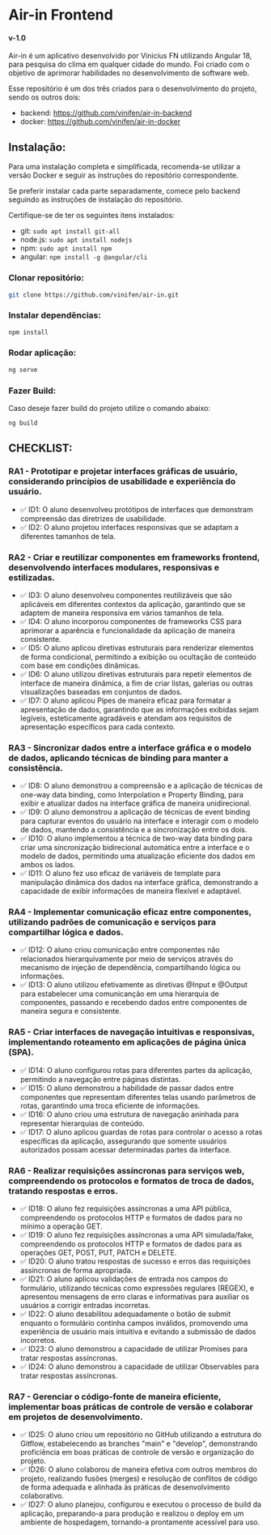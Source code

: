
# Air-in Frontend
#### v-1.0

Air-in é um aplicativo desenvolvido por Vinicius FN utilizando Angular 18, para pesquisa do clima em qualquer cidade do mundo. Foi criado com o objetivo de aprimorar habilidades no desenvolvimento de software web.

Esse repositório é um dos três criados para o desenvolvimento do projeto, sendo os outros dois:
- backend: https://github.com/vinifen/air-in-backend
- docker: https://github.com/vinifen/air-in-docker


## Instalação:

Para uma instalação completa e simplificada, recomenda-se utilizar a versão Docker e seguir as instruções do repositório correspondente.

Se preferir instalar cada parte separadamente, comece pelo backend seguindo as instruções de instalação do repositório.

Certifique-se de ter os seguintes itens instalados: 
- git:  `sudo apt install git-all`
- node.js: `sudo apt install nodejs` 
- npm: `sudo apt install npm` 
- angular: `npm install -g @angular/cli`

### Clonar repositório:

```bash
git clone https://github.com/vinifen/air-in.git
```

### Instalar dependências:

```bash
npm install
```

### Rodar aplicação:


```bash
ng serve
```

### Fazer Build:

Caso deseje fazer build do projeto utilize o comando abaixo:

```bash
ng build
```

## CHECKLIST: 

### RA1 - Prototipar e projetar interfaces gráficas de usuário, considerando princípios de usabilidade e experiência do usuário.

- ✅ ID1: O aluno desenvolveu protótipos de interfaces que demonstram compreensão das diretrizes de usabilidade.
- ✅ ID2: O aluno projetou interfaces responsivas que se adaptam a diferentes tamanhos de tela.

### RA2 - Criar e reutilizar componentes em frameworks frontend, desenvolvendo interfaces modulares, responsivas e estilizadas.

- ✅ ID3: O aluno desenvolveu componentes reutilizáveis que são aplicáveis em diferentes contextos da aplicação, garantindo que se adaptem de maneira responsiva em vários tamanhos de tela.
- ✅ ID4: O aluno incorporou componentes de frameworks CSS para aprimorar a aparência e funcionalidade da aplicação de maneira consistente.
- ✅ ID5: O aluno aplicou diretivas estruturais para renderizar elementos de forma condicional, permitindo a exibição ou ocultação de conteúdo com base em condições dinâmicas.
- ✅ ID6: O aluno utilizou diretivas estruturais para repetir elementos de interface de maneira dinâmica, a fim de criar listas, galerias ou outras visualizações baseadas em conjuntos de dados.
- ✅ ID7: O aluno aplicou Pipes de maneira eficaz para formatar a apresentação de dados, garantindo que as informações exibidas sejam legíveis, esteticamente agradáveis e atendam aos requisitos de apresentação específicos para cada contexto.

### RA3 - Sincronizar dados entre a interface gráfica e o modelo de dados, aplicando técnicas de binding para manter a consistência.

- ✅ ID8: O aluno demonstrou a compreensão e a aplicação de técnicas de one-way data binding, como Interpolation e Property Binding, para exibir e atualizar dados na interface gráfica de maneira unidirecional.
- ✅ ID9: O aluno demonstrou a aplicação de técnicas de event binding para capturar eventos do usuário na interface e interagir com o modelo de dados, mantendo a consistência e a sincronização entre os dois.
- ✅ ID10: O aluno implementou a técnica de two-way data binding para criar uma sincronização bidirecional automática entre a interface e o modelo de dados, permitindo uma atualização eficiente dos dados em ambos os lados.
- ✅ ID11: O aluno fez uso eficaz de variáveis de template para manipulação dinâmica dos dados na interface gráfica, demonstrando a capacidade de exibir informações de maneira flexível e adaptável.

### RA4 - Implementar comunicação eficaz entre componentes, utilizando padrões de comunicação e serviços para compartilhar lógica e dados.

- ✅ ID12: O aluno criou comunicação entre componentes não relacionados hierarquivamente por meio de serviços através do mecanismo de injeção de dependência, compartilhando lógica ou informações.
- ✅ ID13: O aluno utilizou efetivamente as diretivas @Input e @Output para estabelecer uma comunicanção em uma hierarquia de componentes, passando e recebendo dados entre componentes de maneira segura e consistente.

### RA5 - Criar interfaces de navegação intuitivas e responsivas, implementando roteamento em aplicações de página única (SPA).

- ✅ ID14: O aluno configurou rotas para diferentes partes da aplicação, permitindo a navegação entre páginas distintas.
- ✅ ID15: O aluno demonstrou a habilidade de passar dados entre componentes que representam diferentes telas usando parâmetros de rotas, garantindo uma troca eficiente de informações.
- ✅ ID16: O aluno criou uma estrutura de navegação aninhada para representar hierarquias de conteúdo.
- ✅ ID17: O aluno aplicou guardas de rotas para controlar o acesso a rotas específicas da aplicação, assegurando que somente usuários autorizados possam acessar determinadas partes da interface.

### RA6 - Realizar requisições assíncronas para serviços web, compreendendo os protocolos e formatos de troca de dados, tratando respostas e erros.

- ✅ ID18: O aluno fez requisições assíncronas a uma API pública, compreendendo os protocolos HTTP e formatos de dados para no mínimo a operação GET.
- ✅ ID19: O aluno fez requisições assíncronas a uma API simulada/fake, compreendendo os protocolos HTTP e formatos de dados para as operações GET, POST, PUT, PATCH e DELETE.
- ✅ ID20: O aluno tratou respostas de sucesso e erros das requisições assíncronas de forma apropriada.
- ✅ ID21: O aluno aplicou validações de entrada nos campos do formulário, utilizando técnicas como expressões regulares (REGEX), e apresentou mensagens de erro claras e informativas para auxiliar os usuários a corrigir entradas incorretas.
- ✅ ID22: O aluno desabilitou adequadamente o botão de submit enquanto o formulário continha campos inválidos, promovendo uma experiência de usuário mais intuitiva e evitando a submissão de dados incorretos.
- ✅ ID23: O aluno demonstrou a capacidade de utilizar Promises para tratar respostas assíncronas.
- ✅ ID24: O aluno demonstrou a capacidade de utilizar Observables para tratar respostas assíncronas.
  
### RA7 - Gerenciar o código-fonte de maneira eficiente, implementar boas práticas de controle de versão e colaborar em projetos de desenvolvimento.

- ✅ ID25: O aluno criou um repositório no GitHub utilizando a estrutura do Gitflow, estabelecendo as branches "main" e "develop", demonstrando proficiência em boas práticas de controle de versão e organização do projeto.
- ✅ ID26: O aluno colaborou de maneira efetiva com outros membros do projeto, realizando fusões (merges) e resolução de conflitos de código de forma adequada e alinhada às práticas de desenvolvimento colaborativo.
- ✅ ID27: O aluno planejou, configurou e executou o processo de build da aplicação, preparando-a para produção e realizou o deploy em um ambiente de hospedagem, tornando-a prontamente acessível para uso.




